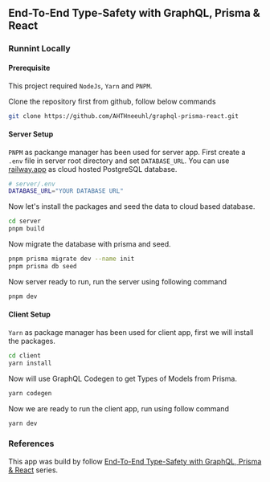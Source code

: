 ## End-To-End Type-Safety with GraphQL, Prisma & React

### Runnint Locally

#### Prerequisite

This project required `NodeJs`, `Yarn` and `PNPM`.

Clone the repository first from github, follow below commands

```sh
git clone https://github.com/AHTHneeuhl/graphql-prisma-react.git
```

#### Server Setup

`PNPM` as packange manager has been used for server app.
First create a `.env` file in server root directory and set `DATABASE_URL`. You can use [railway.app](https://railway.app/) as cloud hosted PostgreSQL database.

```sh
# server/.env
DATABASE_URL="YOUR DATABASE URL"
```

Now let's install the packages and seed the data to cloud based database.

```sh
cd server
pnpm build
```

Now migrate the database with prisma and seed.

```sh
pnpm prisma migrate dev --name init
pnpm prisma db seed
```

Now server ready to run, run the server using following command

```sh
pnpm dev
```

#### Client Setup

`Yarn` as package manager has been used for client app, first we will install the packages.

```sh
cd client
yarn install
```

Now will use GraphQL Codegen to get Types of Models from Prisma.

```sh
yarn codegen
```

Now we are ready to run the client app, run using follow command

```sh
yarn dev
```

### References

This app was build by follow [End-To-End Type-Safety with GraphQL, Prisma & React](https://www.prisma.io/blog/e2e-type-safety-graphql-react-1-I2GxIfxkSZ) series.
